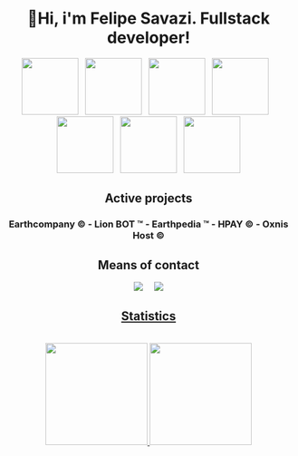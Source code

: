 <div align="center">
<h1>👋Hi, i'm Felipe Savazi. Fullstack developer!</h1>

<img src="https://cdn.discordapp.com/attachments/884562491257028639/937342378015064114/python.svg" width="100" height="100">&nbsp;&nbsp;&nbsp;<img src="https://cdn.discordapp.com/attachments/884562491257028639/937342562769993738/javascript.svg" width="100" height="100">&nbsp;&nbsp;&nbsp;<img src="https://cdn.discordapp.com/attachments/884562491257028639/937342786062151700/typescript.svg" width="100" height="100">&nbsp;&nbsp;&nbsp;<img src="https://cdn.discordapp.com/attachments/884562491257028639/937343228670255164/html.svg" width="100" height="100">&nbsp;&nbsp;&nbsp;<img src="https://cdn.discordapp.com/attachments/884562491257028639/937343671928500234/css.svg" width="100" height="100">&nbsp;&nbsp;&nbsp;<img src="https://cdn.discordapp.com/attachments/884562491257028639/937344316207161364/node.svg" width="100" height="100">&nbsp;&nbsp;&nbsp;<img src="https://cdn.discordapp.com/attachments/884562491257028639/937344371882340432/flask.svg" width="100" height="100">
  
## Active projects

### Earthcompany © - Lion BOT ™ - Earthpedia ™ - HPAY © - Oxnis Host ©

## Means of contact

<a href="https://discord.gg/UuKjePTJxB"><img src="https://cdn.discordapp.com/attachments/884562491257028639/937347274495909928/discord.svg"></a>
&nbsp;&nbsp;&nbsp;
<a href="mailto:dev@felipesavazi.com"><img src="https://cdn.discordapp.com/attachments/884562491257028639/937351172489109504/contato.svg">

## Statistics

<br/>
  <a href="https://github.com/FelipeSavazii">
  <img height="180em" src="https://github-readme-stats.vercel.app/api?username=FelipeSavazii&show_icons=true&theme=tokyonight&include_all_commits=true&count_private=true"/> <img height="180em" src="https://github-readme-stats.vercel.app/api/top-langs/?username=FelipeSavazii&layout=compact&langs_count=7&theme=tokyonight"/>
  </a>
</div>

